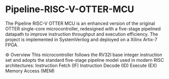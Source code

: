 # Pipeline-RISC-V-OTTER-MCU

The Pipeline RISC-V OTTER MCU is an enhanced version of the original OTTER single-core microcontroller, redesigned with a five-stage pipelined datapath to improve instruction throughput and execution efficiency. The project is implemented in SystemVerilog and deployed on a Xilinx Artix-7 FPGA.

⚙️ Overview
This microcontroller follows the RV32I base integer instruction set and adopts the standard five-stage pipeline model used in modern RISC architectures:
Instruction Fetch (IF)
Instruction Decode (ID)
Execute (EX)
Memory Access (MEM)
